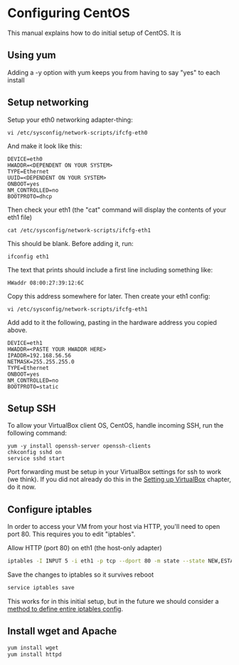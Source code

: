 # Configuring CentOS
This manual explains how to do initial setup of CentOS. It is 

## Using yum
Adding a -y option with yum keeps you from having to say "yes" to each install

## Setup networking
Setup your eth0 networking adapter-thing:

```
vi /etc/sysconfig/network-scripts/ifcfg-eth0
```

And make it look like this:

```
DEVICE=eth0
HWADDR=<DEPENDENT ON YOUR SYSTEM>
TYPE=Ethernet
UUID=<DEPENDENT ON YOUR SYSTEM>
ONBOOT=yes
NM_CONTROLLED=no
BOOTPROTO=dhcp
```

Then check your eth1 (the "cat" command will display the contents of your eth1 file)

```
cat /etc/sysconfig/network-scripts/ifcfg-eth1
```

This should be blank. Before adding it, run:

```
ifconfig eth1
```

The text that prints should include a first line including something like:

```
HWaddr 08:00:27:39:12:6C
```

Copy this address somewhere for later. Then create your eth1 config:

```
vi /etc/sysconfig/network-scripts/ifcfg-eth1
```

Add add to it the following, pasting in the hardware address you copied above.

```
DEVICE=eth1
HWADDR=<PASTE YOUR HWADDR HERE>
IPADDR=192.168.56.56
NETMASK=255.255.255.0
TYPE=Ethernet
ONBOOT=yes
NM_CONTROLLED=no
BOOTPROTO=static
```


## Setup SSH
To allow your VirtualBox client OS, CentOS, handle incoming SSH, run the following command:

```
yum -y install openssh-server openssh-clients
chkconfig sshd on
service sshd start
```

Port forwarding must be setup in your VirtualBox settings for ssh to work (we think). If you did not already do this in the [Setting up VirtualBox](SettingUpVirtualBox.md) chapter, do it now.


## Configure iptables
In order to access your VM from your host via HTTP, you'll need to open port 80. This requires you to edit "iptables".


Allow HTTP (port 80) on eth1 (the host-only adapter)
```bash
iptables -I INPUT 5 -i eth1 -p tcp --dport 80 -m state --state NEW,ESTABLISHED -j ACCEPT
```

Save the changes to iptables so it survives reboot
```bash
service iptables save
```

This works for in this initial setup, but in the future we should consider a [method to define entire iptables config](http://blog.astaz3l.com/2015/03/06/secure-firewall-for-centos/).


## Install wget and Apache
```bash
yum install wget
yum install httpd
```


